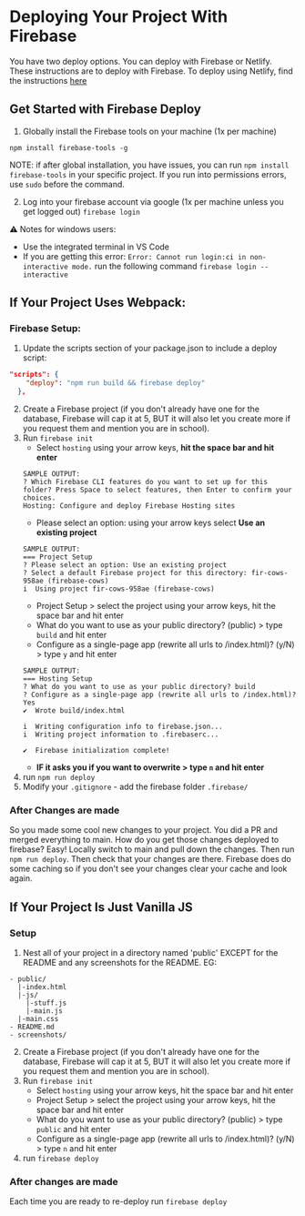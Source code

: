 # Deploying Your Project With Firebase

You have two deploy options. You can deploy with Firebase or Netlify. These instructions are to deploy with Firebase. To deploy using Netlify, find the instructions [here](https://github.com/nss-nightclass-projects/REACT-Deployment-Netlify)

## Get Started with Firebase Deploy
1.  Globally install the Firebase tools on your machine (1x per machine)

`npm install firebase-tools -g`

NOTE: if after global installation, you have issues, you can run `npm install firebase-tools` in your specific project. If you run into permissions errors, use `sudo` before the command.

2.  Log into your firebase account via google (1x per machine unless you get logged out)
`firebase login`

:warning: Notes for windows users:
* Use the integrated terminal in VS Code
* If you are getting this error: `Error: Cannot run login:ci in non-interactive mode.` run the following command `firebase login --interactive`

## If Your Project Uses Webpack:
### Firebase Setup:
1. Update the scripts section of your package.json to include a deploy script:
```json
"scripts": {
    "deploy": "npm run build && firebase deploy"
  },
```
2. Create a Firebase project (if you don't already have one for the database, Firebase will cap it at 5, BUT it will also let you create more if you request them and mention you are in school).
3. Run `firebase init`
    * Select `hosting` using your arrow keys, **hit the space bar and hit enter**
    ```
    SAMPLE OUTPUT:
    ? Which Firebase CLI features do you want to set up for this folder? Press Space to select features, then Enter to confirm your choices. 
    Hosting: Configure and deploy Firebase Hosting sites
    ```
    * Please select an option: using your arrow keys select **Use an existing project**
    ```
    SAMPLE OUTPUT:
    === Project Setup
    ? Please select an option: Use an existing project
    ? Select a default Firebase project for this directory: fir-cows-958ae (firebase-cows)
    i  Using project fir-cows-958ae (firebase-cows)
    ```
    * Project Setup > select the project using your arrow keys, hit the space bar and hit enter
    * What do you want to use as your public directory? (public) > type `build` and hit enter
    * Configure as a single-page app (rewrite all urls to /index.html)? (y/N) > type `y` and hit enter
    ```
    SAMPLE OUTPUT:
    === Hosting Setup
    ? What do you want to use as your public directory? build
    ? Configure as a single-page app (rewrite all urls to /index.html)? Yes
    ✔  Wrote build/index.html

    i  Writing configuration info to firebase.json...
    i  Writing project information to .firebaserc...

    ✔  Firebase initialization complete!
    ```
    * **IF it asks you if you want to overwrite > type `n` and hit enter**
4. run `npm run deploy`
5. Modify your `.gitignore` - add the firebase folder `.firebase/`

### After Changes are made
So you made some cool new changes to your project.  You did a PR and merged everything to main.  How do you get those changes deployed to firebase?  Easy!  Locally switch to main and pull down the changes.  Then run `npm run deploy`.  Then check that your changes are there.  Firebase does do some caching so if you don't see your changes clear your cache and look again.

## If Your Project Is Just Vanilla JS
### Setup
1.  Nest all of your project in a directory named 'public' EXCEPT for the README and any screenshots for the README. EG:
```
- public/
  |-index.html
  |-js/
    |-stuff.js
    |-main.js
  |-main.css
- README.md
- screenshots/
```
2. Create a Firebase project (if you don't already have one for the database, Firebase will cap it at 5, BUT it will also let you create more if you request them and mention you are in school).
3. Run `firebase init`
    * Select `hosting` using your arrow keys, hit the space bar and hit enter
    * Project Setup > select the project using your arrow keys, hit the space bar and hit enter
    * What do you want to use as your public directory? (public) > type `public` and hit enter
    * Configure as a single-page app (rewrite all urls to /index.html)? (y/N) > type `n` and hit enter
4. run `firebase deploy`

### After changes are made
Each time you are ready to re-deploy run `firebase deploy`

